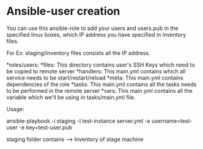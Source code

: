 # Ansible-user creation

You can use this ansible-role to add your users and users.pub in the specified linux boxes, which IP address you have specified in inventory files.

For Ex: staging/inventory files consists all the IP address.

*roles/users:
*files: This directory contains user's SSH Keys which need to be copied to remote server
*handlers: This main.yml contains which all service needs to be start/restart/reload 
*meta: This main.yml contains dependencies of the role
*tasks: This main.yml contains all the tasks needs to be performed in the remote server
*vars: This main.yml contains all the variable which we'll be using in tasks/main.yml file.
  
Usage:

ansible-playbook -i staging -l test-instance server.yml -e username=test-user -e key=test-user.pub 

staging folder contains --> Inventory of stage machine 

